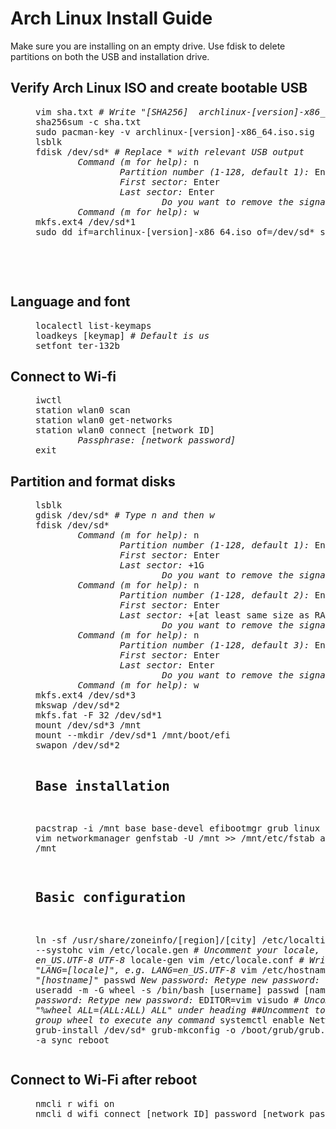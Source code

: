 # Arch Linux Install Guide
Make sure you are installing on an empty drive. Use fdisk to delete partitions on both the USB and installation drive.

## Verify Arch Linux ISO and create bootable USB
<dl><dd>
<pre>
vim sha.txt <i># Write "[SHA256]  archlinux-[version]-x86_64.iso"</i>
sha256sum -c sha.txt
sudo pacman-key -v archlinux-[version]-x86_64.iso.sig
lsblk
fdisk /dev/sd* <i># Replace * with relevant USB output
        Command (m for help):</i> n
                <i>Partition number (1-128, default 1):</i> Enter
                <i>First sector:</i> Enter
                <i>Last sector:</i> Enter
                        <i>Do you want to remove the signature? [Y]es/[N]o:</i> y
        <i>Command (m for help):</i> w
mkfs.ext4 /dev/sd*1
sudo dd if=archlinux-[version]-x86_64.iso of=/dev/sd* status=progress bs=2M
</pre>
</dd></dl>
‎

‎
## Language and font
<dl><dd>
<pre>
localectl list-keymaps
loadkeys [keymap] <i># Default is us</i>
setfont ter-132b
</pre>
</dd></dl>
	
## Connect to Wi-fi
<dl><dd>
<pre>
iwctl
station wlan0 scan
station wlan0 get-networks
station wlan0 connect [network ID]
        <i>Passphrase: [network password]</i>
exit
</pre>
</dd></dl>
	
## Partition and format disks
<dl><dd>
<pre>
lsblk
gdisk /dev/sd* <i># Type n and then w</i>
fdisk /dev/sd*
        <i>Command (m for help):</i> n
                <i>Partition number (1-128, default 1):</i> Enter
                <i>First sector:</i> Enter
                <i>Last sector:</i> +1G
                        <i>Do you want to remove the signature? [Y]es/[N]o:</i> y
        <i>Command (m for help):</i> n
                <i>Partition number (1-128, default 2):</i> Enter 
                <i>First sector:</i> Enter 
                <i>Last sector:</i> +[at least same size as RAM]G
                        <i>Do you want to remove the signature? [Y]es/[N]o:</i> y
        <i>Command (m for help):</i> n
                <i>Partition number (1-128, default 3):</i> Enter
                <i>First sector:</i> Enter
                <i>Last sector:</i> Enter
                        <i>Do you want to remove the signature? [Y]es/[N]o:</i> y
        <i>Command (m for help):</i> w
mkfs.ext4 /dev/sd*3
mkswap /dev/sd*2
mkfs.fat -F 32 /dev/sd*1
mount /dev/sd*3 /mnt
mount --mkdir /dev/sd*1 /mnt/boot/efi
swapon /dev/sd*2

 ## Base installation
pacstrap -i /mnt base base-devel efibootmgr grub linux linux-firmware vim networkmanager
genfstab -U /mnt >> /mnt/etc/fstab
arch-chroot /mnt

## Basic configuration
ln -sf /usr/share/zoneinfo/[region]/[city] /etc/localtime
hwclock --systohc
vim /etc/locale.gen <i># Uncomment your locale, e.g. en_US.UTF-8 UTF-8</i>
locale-gen
vim /etc/locale.conf <i># Write "LANG=[locale]", e.g. LANG=en_US.UTF-8</i>
vim /etc/hostname <i># Write "[hostname]"</i>
passwd
        <i>New password:
        Retype new password:</i>
useradd -m -G wheel -s /bin/bash [username]
passwd [name]
        <i>New password:
        Retype new password:</i>
EDITOR=vim visudo <i># Uncomment "%wheel ALL=(ALL:ALL) ALL" under heading ##Uncomment to allow members of group wheel to execute any command</i>
systemctl enable NetworkManager
grub-install /dev/sd*
grub-mkconfig -o /boot/grub/grub.cfg
exit
umount -a
sync
reboot
</pre>
</dd></dl>

## Connect to Wi-Fi after reboot
<dl><dd>
<pre>
nmcli r wifi on
nmcli d wifi connect [network ID] password [network password]
</pre>
</dd></dl>
